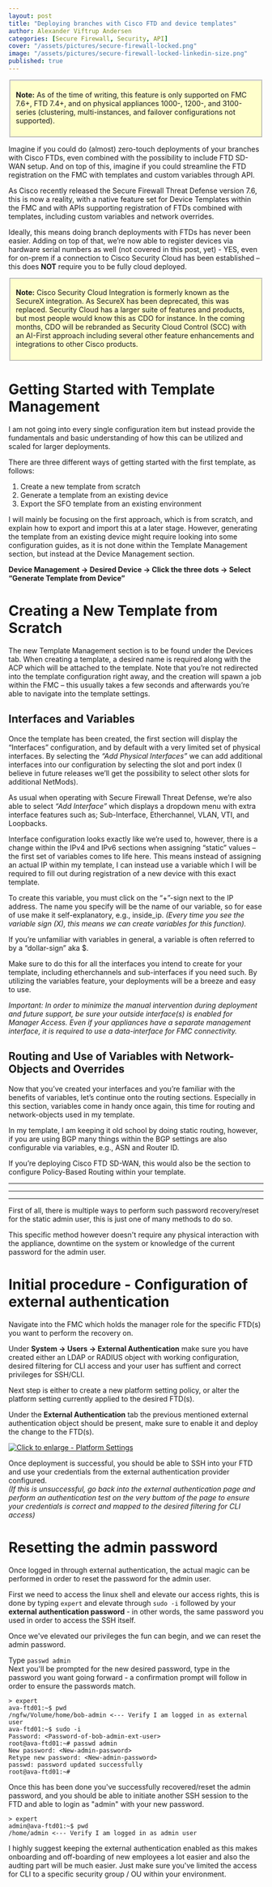 ```yaml
---
layout: post
title: "Deploying branches with Cisco FTD and device templates"
author: Alexander Viftrup Andersen
categories: [Secure Firewall, Security, API]
cover: "/assets/pictures/secure-firewall-locked.png"
image: "/assets/pictures/secure-firewall-locked-linkedin-size.png"
published: true
---
```

<fieldset style="background-color:#FFFFCC;">
  <p><b>Note:</b> As of the time of writing, this feature is only supported on FMC 7.6+, FTD 7.4+, and on physical appliances 1000-, 1200-, and 3100-series (clustering, multi-instances, and failover configurations not supported). </p>
</fieldset>

Imagine if you could do (almost) zero-touch deployments of your branches with Cisco FTDs, even combined with the possibility to include FTD SD-WAN setup. 
And on top of this, imagine if you could streamline the FTD registration on the FMC with templates and custom variables through API.


As Cisco recently released the Secure Firewall Threat Defense version 7.6, this is now a reality, with a native feature set for Device Templates within the FMC and with APIs supporting registration of FTDs combined with templates, including custom variables and network overrides.

Ideally, this means doing branch deployments with FTDs has never been easier. 
Adding on top of that, we’re now able to register devices via hardware serial numbers as well (not covered in this post, yet) - YES, even for on-prem if a connection to Cisco Security Cloud has been established – this does <b>NOT</b> require you to be fully cloud deployed.

<fieldset style="background-color:#FFFFCC;">
  <p><b>Note:</b> Cisco Security Cloud Integration is formerly known as the SecureX integration. As SecureX has been deprecated, this was replaced. Security Cloud has a larger suite of features and products, but most people would know this as CDO for instance. In the coming months, CDO will be rebranded as Security Cloud Control (SCC) with an AI-First approach including several other feature enhancements and integrations to other Cisco products. </p>
</fieldset>

<h1>Getting Started with Template Management</h1>

I am not going into every single configuration item but instead provide the fundamentals and basic understanding of how this can be utilized and scaled for larger deployments.

There are three different ways of getting started with the first template, as follows:
1.	Create a new template from scratch
2.	Generate a template from an existing device
3.	Export the SFO template from an existing environment

I will mainly be focusing on the first approach, which is from scratch, and explain how to export and import this at a later stage. 
However, generating the template from an existing device might require looking into some configuration guides, as it is not done within the Template Management section, but instead at the Device Management section.

<b>Device Management -> Desired Device -> Click the three dots -> Select “Generate Template from Device”</b>

<h1>Creating a New Template from Scratch</h1>

The new Template Management section is to be found under the Devices tab. 
When creating a template, a desired name is required along with the ACP which will be attached to the template. 
Note that you’re not redirected into the template configuration right away, and the creation will spawn a job within the FMC – this usually takes a few seconds and afterwards you’re able to navigate into the template settings.

<h2>Interfaces and Variables</h2>
Once the template has been created, the first section will display the “Interfaces” configuration, and by default with a very limited set of physical interfaces. 
By selecting the <i>“Add Physical Interfaces”</i> we can add additional interfaces into our configuration by selecting the slot and port index (I believe in future releases we’ll get the possibility to select other slots for additional NetMods).

As usual when operating with Secure Firewall Threat Defense, we’re also able to select <i>“Add Interface”</i> which displays a dropdown menu with extra interface features such as; Sub-Interface, Etherchannel, VLAN, VTI, and Loopbacks.

Interface configuration looks exactly like we’re used to, however, there is a change within the IPv4 and IPv6 sections when assigning “static” values – the first set of variables comes to life here.
This means instead of assigning an actual IP within my template, I can instead use a variable which I will be required to fill out during registration of a new device with this exact template.

To create this variable, you must click on the “+”-sign next to the IP address. The name you specify will be the name of our variable, so for ease of use make it self-explanatory, e.g., inside_ip.
<i>(Every time you see the variable sign (X), this means we can create variables for this function).</i>

If you’re unfamiliar with variables in general, a variable is often referred to by a “dollar-sign” aka $.

Make sure to do this for all the interfaces you intend to create for your template, including etherchannels and sub-interfaces if you need such. By utilizing the variables feature, your deployments will be a breeze and easy to use.

<i>Important: In order to minimize the manual intervention during deployment and future support, be sure your outside interface(s) is enabled for Manager Access. Even if your appliances have a separate management interface, it is required to use a data-interface for FMC connectivity.</i>

<h2>Routing and Use of Variables with Network-Objects and Overrides</h2>
Now that you’ve created your interfaces and you’re familiar with the benefits of variables, let’s continue onto the routing sections. 
Especially in this section, variables come in handy once again, this time for routing and network-objects used in my template.

In my template, I am keeping it old school by doing static routing, however, if you are using BGP many things within the BGP settings are also configurable via variables, e.g., ASN and Router ID.

If you’re deploying Cisco FTD SD-WAN, this would also be the section to configure Policy-Based Routing within your template.





----------------
------------
--------

First of all, there is multiple ways to perform such password recovery/reset for the static admin user, this is just one of many methods to do so.

This specific method however doesn't require any physical interaction with the appliance, downtime on the system or knowledge of the current password for the admin user.

<h1>Initial procedure - Configuration of external authentication</h1>

Navigate into the FMC which holds the manager role for the specific FTD(s) you want to perform the recovery on.

Under <b>System -> Users -> External Authentication</b> make sure you have created either an LDAP or RADIUS object with working configuration, desired filtering for CLI access and your user has suffient and correct privileges for SSH/CLI.

Next step is either to create a new platform setting policy, or alter the platform setting currently applied to the desired FTD(s).

Under the <b>External Authentication</b> tab the previous mentioned external authentication object should be present, make sure to enable it and deploy the change to the FTD(s).

<a href="//blog.viftrup.eu/assets/pictures/platform-settings-external-auth.png" data-lightbox="platform-settings-large" data-title="Platform settings"> 
  <img src="//blog.viftrup.eu/assets/pictures/platform-settings-external-auth.png" title="Click to enlarge - Platform Settings"> 
</a>

Once deployment is successful, you should be able to SSH into your FTD and use your credentials from the external authentication provider configured. <br><i>(If this is unsuccessful, go back into the external authentication page and perform an authentication test on the very buttom of the page to ensure your credentials is correct and mapped to the desired filtering for CLI access)</i>


<h1>Resetting the admin password</h1>

Once logged in through external authentication, the actual magic can be performed in order to reset the password for the admin user.

First we need to access the linux shell and elevate our access rights, this is done by typing ```expert``` and elevate through ```sudo -i``` followed by your <b>external authentication password</b> - in other words, the same password you used in order to access the SSH itself.

Once we've elevated our privileges the fun can begin, and we can reset the admin password.

Type ```passwd admin``` <br>
Next you'll be prompted for the new desired password, type in the password you want going forward - a confirmation prompt will follow in order to ensure the passwords match.

```
> expert
ava-ftd01:~$ pwd    
/ngfw/Volume/home/bob-admin <--- Verify I am logged in as external user
ava-ftd01:~$ sudo -i
Password: <Password-of-bob-admin-ext-user>
root@ava-ftd01:~# passwd admin
New password: <New-admin-password>
Retype new password: <New-admin-password>
passwd: password updated successfully
root@ava-ftd01:~#
```

Once this has been done you've successfully recovered/reset the admin password, and you should be able to initiate another SSH session to the FTD and able to login as "admin" with your new password.

```
> expert
admin@ava-ftd01:~$ pwd
/home/admin <--- Verify I am logged in as admin user
```


I highly suggest keeping the external authentication enabled as this makes onboarding and off-boarding of new employees a lot easier and also the audting part will be much easier. Just make sure you've limited the access for CLI to a specific security group / OU within your environment.
